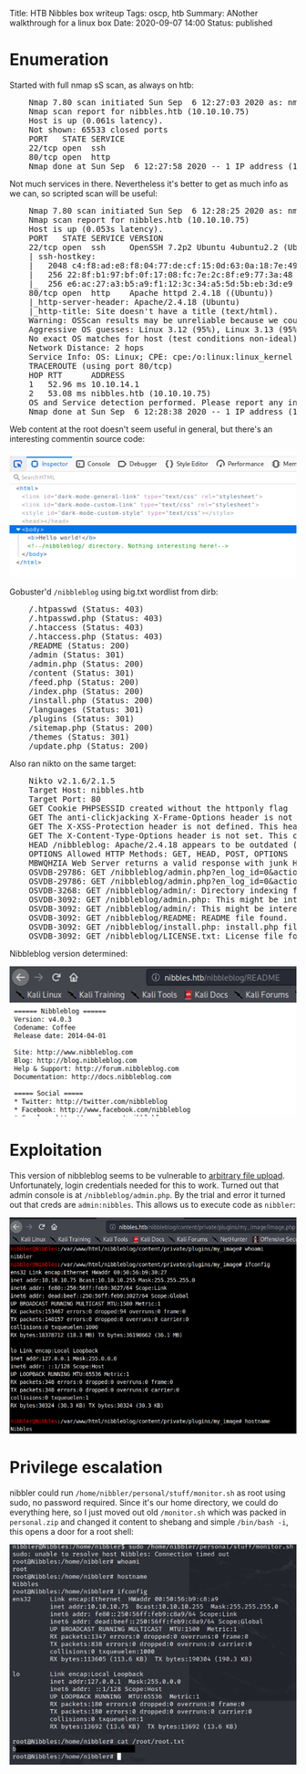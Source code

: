 Title: HTB Nibbles box writeup
Tags: oscp, htb
Summary: ANother walkthrough for a linux box
Date: 2020-09-07 14:00
Status: published

# Enumeration
Started with full nmap sS scan, as always on htb:
<pre>
    Nmap 7.80 scan initiated Sun Sep  6 12:27:03 2020 as: nmap -sS -p- -oA nmap-ss-all 10.10.10.75
    Nmap scan report for nibbles.htb (10.10.10.75)
    Host is up (0.061s latency).
    Not shown: 65533 closed ports
    PORT   STATE SERVICE
    22/tcp open  ssh
    80/tcp open  http
    Nmap done at Sun Sep  6 12:27:58 2020 -- 1 IP address (1 host up) scanned in 54.83 seconds
</pre>
Not much services in there. Nevertheless it's better to get as much info as we can, so scripted scan
will be useful:
<pre>
    Nmap 7.80 scan initiated Sun Sep  6 12:28:25 2020 as: nmap -sC -A -T4 -p22,80 -oA nmap-open-at4 10.10.10.75
    Nmap scan report for nibbles.htb (10.10.10.75)
    Host is up (0.053s latency).
    PORT   STATE SERVICE VERSION
    22/tcp open  ssh     OpenSSH 7.2p2 Ubuntu 4ubuntu2.2 (Ubuntu Linux; protocol 2.0)
    | ssh-hostkey: 
    |   2048 c4:f8:ad:e8:f8:04:77:de:cf:15:0d:63:0a:18:7e:49 (RSA)
    |   256 22:8f:b1:97:bf:0f:17:08:fc:7e:2c:8f:e9:77:3a:48 (ECDSA)
    |_  256 e6:ac:27:a3:b5:a9:f1:12:3c:34:a5:5d:5b:eb:3d:e9 (ED25519)
    80/tcp open  http    Apache httpd 2.4.18 ((Ubuntu))
    |_http-server-header: Apache/2.4.18 (Ubuntu)
    |_http-title: Site doesn't have a title (text/html).
    Warning: OSScan results may be unreliable because we could not find at least 1 open and 1 closed port
    Aggressive OS guesses: Linux 3.12 (95%), Linux 3.13 (95%), Linux 3.2 - 4.9 (95%), Linux 3.8 - 3.11 (95%), Linux 4.8 (95%), Linux 4.4 (95%), Linux 4.9 (95%), Linux 3.16 (95%), Linux 3.18 (95%), Linux 4.2 (95%)
    No exact OS matches for host (test conditions non-ideal).
    Network Distance: 2 hops
    Service Info: OS: Linux; CPE: cpe:/o:linux:linux_kernel
    TRACEROUTE (using port 80/tcp)
    HOP RTT      ADDRESS
    1   52.96 ms 10.10.14.1
    2   53.08 ms nibbles.htb (10.10.10.75)
    OS and Service detection performed. Please report any incorrect results at https://nmap.org/submit/ .
    Nmap done at Sun Sep  6 12:28:38 2020 -- 1 IP address (1 host up) scanned in 13.19 seconds
</pre>

Web content at the root doesn't seem useful in general, but there's an interesting commentin source code:

![nibbleblog comment entry](/cstatic/htb-nibbles/nibbleblog-comment.png)

Gobuster'd `/nibbleblog` using big.txt wordlist from dirb:
<pre>
    /.htpasswd (Status: 403)
    /.htpasswd.php (Status: 403)
    /.htaccess (Status: 403)
    /.htaccess.php (Status: 403)
    /README (Status: 200)
    /admin (Status: 301)
    /admin.php (Status: 200)
    /content (Status: 301)
    /feed.php (Status: 200)
    /index.php (Status: 200)
    /install.php (Status: 200)
    /languages (Status: 301)
    /plugins (Status: 301)
    /sitemap.php (Status: 200)
    /themes (Status: 301)
    /update.php (Status: 200)
</pre>

Also ran nikto on the same target:
<pre>
    Nikto v2.1.6/2.1.5
    Target Host: nibbles.htb
    Target Port: 80
    GET Cookie PHPSESSID created without the httponly flag
    GET The anti-clickjacking X-Frame-Options header is not present.
    GET The X-XSS-Protection header is not defined. This header can hint to the user agent to protect against some forms of XSS
    GET The X-Content-Type-Options header is not set. This could allow the user agent to render the content of the site in a different fashion to the MIME type
    HEAD /nibbleblog: Apache/2.4.18 appears to be outdated (current is at least Apache/2.4.37). Apache 2.2.34 is the EOL for the 2.x branch.
    OPTIONS Allowed HTTP Methods: GET, HEAD, POST, OPTIONS 
    MBWQHZIA Web Server returns a valid response with junk HTTP methods, this may cause false positives.
    OSVDB-29786: GET /nibbleblog/admin.php?en_log_id=0&action=config: EasyNews from http://www.webrc.ca version 4.3 allows remote admin access. This PHP file should be protected.
    OSVDB-29786: GET /nibbleblog/admin.php?en_log_id=0&action=users: EasyNews from http://www.webrc.ca version 4.3 allows remote admin access. This PHP file should be protected.
    OSVDB-3268: GET /nibbleblog/admin/: Directory indexing found.
    OSVDB-3092: GET /nibbleblog/admin.php: This might be interesting...
    OSVDB-3092: GET /nibbleblog/admin/: This might be interesting...
    OSVDB-3092: GET /nibbleblog/README: README file found.
    OSVDB-3092: GET /nibbleblog/install.php: install.php file found.
    OSVDB-3092: GET /nibbleblog/LICENSE.txt: License file found may identify site software.
</pre>

Nibbleblog version determined:

![nibbleblog version](/cstatic/htb-nibbles/nibbleblog-ver.png)

# Exploitation
This version of nibbleblog seems to be vulnerable to [arbitrary file upload](https://packetstormsecurity.com/files/133425/NibbleBlog-4.0.3-Shell-Upload.html).
Unfortunately, login credentials needed for this to work. Turned out that admin console is at `/nibbleblog/admin.php`. By the trial and error it turned out
that creds are `admin:nibbles`. This allows us to execute code as `nibbler`:

![unpriv web shell](/cstatic/htb-nibbles/unpriv-shell.png)

# Privilege escalation
nibbler could run `/home/nibbler/personal/stuff/monitor.sh` as root using sudo, no password required. Since it's our home directory, we could
do everything here, so I just moved out old `/monitor.sh` which was packed in `personal.zip` and changed it content to shebang and simple
`/bin/bash -i`, this opens a door for a root shell:

![root shell](/cstatic/htb-nibbles/root-shell.png)

